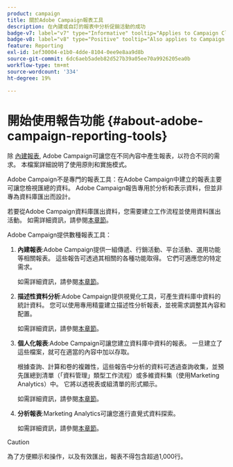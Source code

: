 ```yaml
---
product: campaign
title: 關於Adobe Campaign報表工具
description: 在內建或自訂的報表中分析促銷活動的成功
badge-v7: label="v7" type="Informative" tooltip="Applies to Campaign Classic v7"
badge-v8: label="v8" type="Positive" tooltip="Also applies to Campaign v8"
feature: Reporting
exl-id: 1ef30004-e1b0-4dde-8104-0ee9e8aa9d8b
source-git-commit: 6dc6aeb5adeb82d527b39a05ee70a9926205ea0b
workflow-type: tm+mt
source-wordcount: '334'
ht-degree: 19%

---
```


# 開始使用報告功能 {#about-adobe-campaign-reporting-tools}



除 [內建報表](../../reporting/using/about-campaign-built-in-reports.md), Adobe Campaign可讓您在不同內容中產生報表，以符合不同的需求。 本檔案詳細說明了使用原則和實施模式。

Adobe Campaign不是專門的報表工具：在Adobe Campaign中建立的報表主要可讓您檢視匯總的資料。 Adobe Campaign報告專用於分析和表示資料，但並非專為資料庫匯出而設計。

若要從Adobe Campaign資料庫匯出資料，您需要建立工作流程並使用資料匯出活動。 如需詳細資訊，請參閱[本章節](../../workflow/using/about-action-activities.md)。

Adobe Campaign提供數種報表工具：

1. **內建報表**:Adobe Campaign提供一組傳遞、行銷活動、平台活動、選用功能等相關報表。 這些報告可透過其相關的各種功能取得。 它們可適應您的特定需求。

   如需詳細資訊，請參閱[本章節](../../reporting/using/about-campaign-built-in-reports.md)。

1. **描述性資料分析**:Adobe Campaign提供視覺化工具，可產生資料庫中資料的統計資料。 您可以使用專用精靈建立描述性分析報表，並視需求調整其內容和配置。

   如需詳細資訊，請參閱[本章節](../../reporting/using/about-descriptive-analysis.md)。

1. **個人化報表**:Adobe Campaign可讓您建立資料庫中資料的報表。 一旦建立了這些檔案，就可在適當的內容中加以存取。

   根據查詢、計算和卷的複雜性，這些報告中分析的資料可透過查詢收集，並預先匯總到清單（「資料管理」類型工作流程）或多維資料集（使用Marketing Analytics）中。 它將以透視表或組清單的形式顯示。

   如需詳細資訊，請參閱[本章節](../../reporting/using/about-reports-creation-in-campaign.md)。

1. **分析報表**:Marketing Analytics可讓您進行直覺式資料探索。

   如需詳細資訊，請參閱[本章節](../../reporting/using/ac-cubes.md)。

>[!CAUTION]
>
>為了方便顯示和操作，以及有效匯出，報表不得包含超過1,000行。
